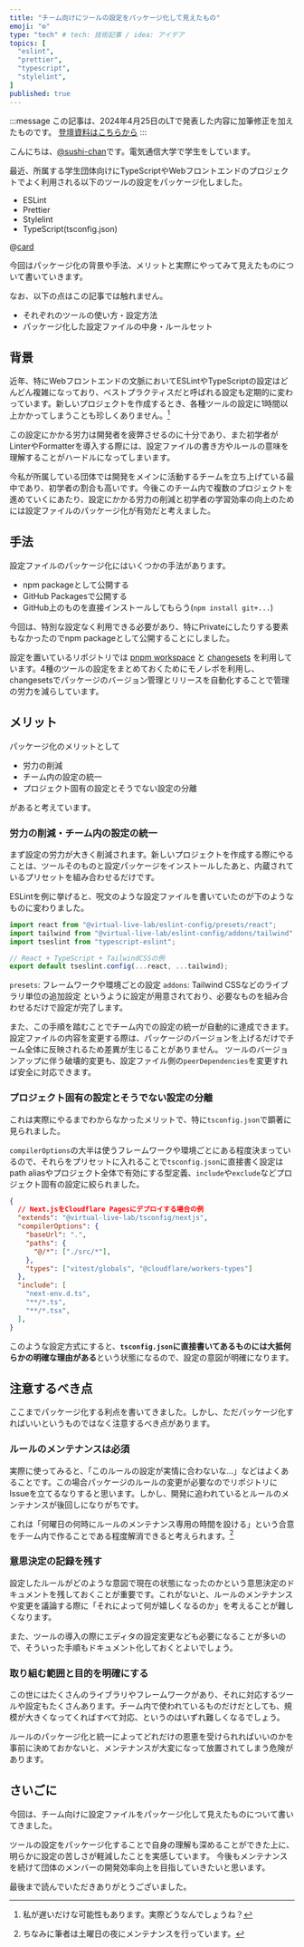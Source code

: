 ```yaml
---
title: "チーム向けにツールの設定をパッケージ化して見えたもの"
emoji: "⚙️"
type: "tech" # tech: 技術記事 / idea: アイデア
topics: [
  "eslint",
  "prettier",
  "typescript",
  "stylelint",
]
published: true
---
```


:::message
この記事は、2024年4月25日のLTで発表した内容に加筆修正を加えたものです。
[登壇資料はこちらから](https://www.docswell.com/s/sushi-chaaaan/Z24RL4-2024-04-25-progate-lt)
:::

こんにちは、[@sushi-chan](https://zenn.dev/sushichaaaan)です。電気通信大学で学生をしています。

最近、所属する学生団体向けにTypeScriptやWebフロントエンドのプロジェクトでよく利用される以下のツールの設定をパッケージ化しました。

- ESLint
- Prettier
- Stylelint
- TypeScript(tsconfig.json)

@[card](https://github.com/VirtualLiveLab/js-config)

今回はパッケージ化の背景や手法、メリットと実際にやってみて見えたものについて書いていきます。

なお、以下の点はこの記事では触れません。

- それぞれのツールの使い方・設定方法
- パッケージ化した設定ファイルの中身・ルールセット

## 背景

近年、特にWebフロントエンドの文脈においてESLintやTypeScriptの設定はどんどん複雑になっており、ベストプラクティスだと呼ばれる設定も定期的に変わっています。新しいプロジェクトを作成するとき、各種ツールの設定に1時間以上かかってしまうことも珍しくありません。[^1]

[^1]:私が遅いだけな可能性もあります。実際どうなんでしょうね？

この設定にかかる労力は開発者を疲弊させるのに十分であり、また初学者がLinterやFormatterを導入する際には、設定ファイルの書き方やルールの意味を理解することがハードルになってしまいます。

今私が所属している団体では開発をメインに活動するチームを立ち上げている最中であり、初学者の割合も高いです。今後このチーム内で複数のプロジェクトを進めていくにあたり、設定にかかる労力の削減と初学者の学習効率の向上のためには設定ファイルのパッケージ化が有効だと考えました。

## 手法

設定ファイルのパッケージ化にはいくつかの手法があります。

- npm packageとして公開する
- GitHub Packagesで公開する
- GitHub上のものを直接インストールしてもらう(`npm install git+...`)

今回は、特別な設定なく利用できる必要があり、特にPrivateにしたりする要素もなかったのでnpm packageとして公開することにしました。

設定を置いているリポジトリでは [pnpm workspace](https://pnpm.io/ja/workspaces) と [changesets](https://github.com/changesets/changesets) を利用しています。4種のツールの設定をまとめておくためにモノレポを利用し、changesetsでパッケージのバージョン管理とリリースを自動化することで管理の労力を減らしています。

## メリット

パッケージ化のメリットとして

- 労力の削減
- チーム内の設定の統一
- プロジェクト固有の設定とそうでない設定の分離

があると考えています。

### 労力の削減・チーム内の設定の統一

まず設定の労力が大きく削減されます。新しいプロジェクトを作成する際にやることは、ツールそのものと設定パッケージをインストールしたあと、内蔵されているプリセットを組み合わせるだけです。

ESLintを例に挙げると、呪文のような設定ファイルを書いていたのが下のようなものに変わりました。

```js title:eslint.config.mjs
import react from "@virtual-live-lab/eslint-config/presets/react";
import tailwind from "@virtual-live-lab/eslint-config/addons/tailwind";
import tseslint from "typescript-eslint";

// React + TypeScript + TailwindCSSの例
export default tseslint.config(...react, ...tailwind);
```

`presets`: フレームワークや環境ごとの設定
`addons`: Tailwind CSSなどのライブラリ単位の追加設定
というように設定が用意されており、必要なものを組み合わせるだけで設定が完了します。

また、この手順を踏むことでチーム内での設定の統一が自動的に達成できます。設定ファイルの内容を変更する際は、パッケージのバージョンを上げるだけでチーム全体に反映されるため差異が生じることがありません。
ツールのバージョンアップに伴う破壊的変更も、設定ファイル側の`peerDependencies`を変更すれば安全に対応できます。

### プロジェクト固有の設定とそうでない設定の分離

これは実際にやるまでわからなかったメリットで、特に`tsconfig.json`で顕著に見られました。

`compilerOptions`の大半は使うフレームワークや環境ごとにある程度決まっているので、それらをプリセットに入れることで`tsconfig.json`に直接書く設定はpath aliasやプロジェクト全体で有効にする型定義、`include`や`exclude`などプロジェクト固有の設定に絞られました。

```json title:tsconfig.json
{
  // Next.jsをCloudflare Pagesにデプロイする場合の例
  "extends": "@virtual-live-lab/tsconfig/nextjs",
  "compilerOptions": {
    "baseUrl": ".",
    "paths": {
      "@/*": ["./src/*"],
    },
    "types": ["vitest/globals", "@cloudflare/workers-types"]
  },
  "include": [
    "next-env.d.ts",
    "**/*.ts",
    "**/*.tsx",
  ],
}

```

このような設定方式にすると、**`tsconfig.json`に直接書いてあるものには大抵何らかの明確な理由がある**という状態になるので、設定の意図が明確になります。

## 注意するべき点

ここまでパッケージ化する利点を書いてきました。しかし、ただパッケージ化すればいいというものではなく注意するべき点があります。

### ルールのメンテナンスは必須

実際に使ってみると、「このルールの設定が実情に合わないな...」などはよくあることです。この場合パッケージのルールの変更が必要なのでリポジトリにIssueを立てるなりすると思います。しかし、開発に追われているとルールのメンテナンスが後回しになりがちです。

これは「何曜日の何時にルールのメンテナンス専用の時間を設ける」という合意をチーム内で作ることである程度解消できると考えられます。[^2]

[^2]:ちなみに筆者は土曜日の夜にメンテナンスを行っています。

### 意思決定の記録を残す

設定したルールがどのような意図で現在の状態になったのかという意思決定のドキュメントを残しておくことが重要です。これがないと、ルールのメンテナンスや変更を議論する際に「それによって何が嬉しくなるのか」を考えることが難しくなります。

また、ツールの導入の際にエディタの設定変更なども必要になることが多いので、そういった手順もドキュメント化しておくとよいでしょう。

### 取り組む範囲と目的を明確にする

この世にはたくさんのライブラリやフレームワークがあり、それに対応するツールや設定もたくさんあります。チーム内で使われているものだけだとしても、規模が大きくなってくればすべて対応、というのはいずれ難しくなるでしょう。

ルールのパッケージ化と統一によってどれだけの恩恵を受けられればいいのかを事前に決めておかないと、メンテナンスが大変になって放置されてしまう危険があります。

## さいごに

今回は、チーム向けに設定ファイルをパッケージ化して見えたものについて書いてきました。

ツールの設定をパッケージ化することで自身の理解も深めることができた上に、明らかに設定の苦しさが軽減したことを実感しています。
今後もメンテナンスを続けて団体のメンバーの開発効率向上を目指していきたいと思います。

最後まで読んでいただきありがとうございました。

